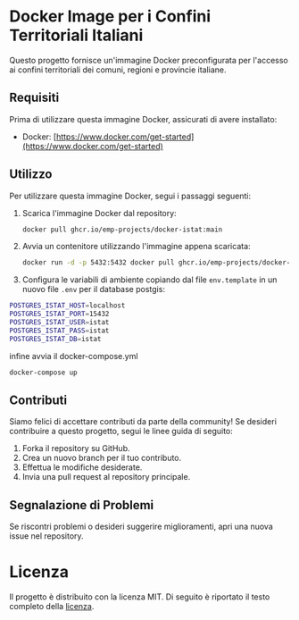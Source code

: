 # Docker Image per i Confini Territoriali Italiani

Questo progetto fornisce un'immagine Docker preconfigurata per l'accesso ai confini territoriali dei comuni, regioni e provincie italiane.

## Requisiti

Prima di utilizzare questa immagine Docker, assicurati di avere installato:

- Docker: [https://www.docker.com/get-started](https://www.docker.com/get-started)

## Utilizzo

Per utilizzare questa immagine Docker, segui i passaggi seguenti:

1. Scarica l'immagine Docker dal repository:

    ```bash
    docker pull ghcr.io/emp-projects/docker-istat:main
    ```

2. Avvia un contenitore utilizzando l'immagine appena scaricata:

    ```bash
    docker run -d -p 5432:5432 docker pull ghcr.io/emp-projects/docker-istat:main
    ```
3. Configura le variabili di ambiente copiando dal file `env.template` in un nuovo file `.env` per il database postgis:

```bash
POSTGRES_ISTAT_HOST=localhost
POSTGRES_ISTAT_PORT=15432
POSTGRES_ISTAT_USER=istat
POSTGRES_ISTAT_PASS=istat
POSTGRES_ISTAT_DB=istat
```

infine avvia il docker-compose.yml

```bash
docker-compose up
```

## Contributi

Siamo felici di accettare contributi da parte della community! Se desideri contribuire a questo progetto, segui le linee guida di seguito:

1. Forka il repository su GitHub.
2. Crea un nuovo branch per il tuo contributo.
3. Effettua le modifiche desiderate.
4. Invia una pull request al repository principale.

## Segnalazione di Problemi

Se riscontri problemi o desideri suggerire miglioramenti, apri una nuova issue nel repository.

# Licenza

Il progetto è distribuito con la licenza MIT. Di seguito è riportato il testo completo della [licenza](LICENSE.md).


